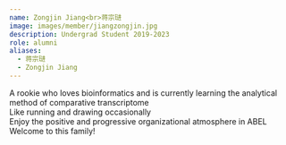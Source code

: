 ```yaml
---
name: Zongjin Jiang<br>蒋宗琎
image: images/member/jiangzongjin.jpg
description: Undergrad Student 2019-2023
role: alumni
aliases:
  - 蒋宗琎
  - Zongjin Jiang
---
```


<centre>
A rookie who loves bioinformatics and is currently learning the analytical method of comparative transcriptome<br>
Like running and drawing occasionally<br>
Enjoy the positive and progressive organizational atmosphere in ABEL<br>
Welcome to this family! 
</centre>

